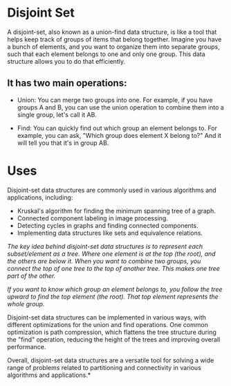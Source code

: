 # Disjoint Set
A disjoint-set, also known as a union-find data structure, is like a tool that helps keep track of groups of items that belong together. 
Imagine you have a bunch of elements, and you want to organize them into separate groups, such that each element belongs to one and only one group. This data structure allows you to do that efficiently.

## It has two main operations:

* Union: You can merge two groups into one. For example, if you have groups A and B, you can use the union operation to combine them into a single group, let's call it AB.

* Find: You can quickly find out which group an element belongs to. For example, you can ask, "Which group does element X belong to?" And it will tell you that it's in group AB.


# Uses
Disjoint-set data structures are commonly used in various algorithms and applications, including:

* Kruskal's algorithm for finding the minimum spanning tree of a graph.
* Connected component labeling in image processing.
* Detecting cycles in graphs and finding connected components.
* Implementing data structures like sets and equivalence relations.


*The key idea behind disjoint-set data structures is to represent each subset/element as a tree. Where one element is at the top (the root), and the others are below it.*
*When you want to combine two groups, you connect the top of one tree to the top of another tree. This makes one tree part of the other.*

*If you want to know which group an element belongs to, you follow the tree upward to find the top element (the root). That top element represents the whole group.*


Disjoint-set data structures can be implemented in various ways, with different optimizations for the union and find operations. One common optimization is path compression, which flattens the tree structure during the "find" operation, reducing the height of the trees and improving overall performance.

Overall, disjoint-set data structures are a versatile tool for solving a wide range of problems related to partitioning and connectivity in various algorithms and applications.*